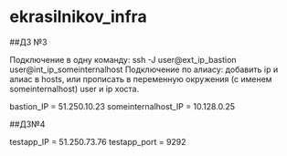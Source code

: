 # ekrasilnikov_infra

##ДЗ №3

Подключение в одну команду: ssh -J user@ext_ip_bastion user@int_ip_someinternalhost
Подключение по алиасу: добавить ip и алиас в hosts, или прописать в переменную окружения (с именем someinternalhost) user и ip хоста.

bastion_IP = 51.250.10.23
someinternalhost_IP = 10.128.0.25

##ДЗ№4

testapp_IP = 51.250.73.76
testapp_port = 9292
